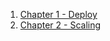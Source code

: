 1. [Chapter 1 - Deploy](https://github.com/rezoner/unfinished-asteroids/wiki/Chapter-1,-Deploy)
1. [Chapter 2 - Scaling](https://github.com/rezoner/unfinished-asteroids/wiki/Chapter-2,-Scaling)
